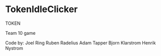 # TokenIdleClicker
TOKEN

Team 10 game
 

Code by:
Joel Ring
Ruben Radelius
Adam Tapper
Bjorn Klarstrom
Henrik Nystrom
